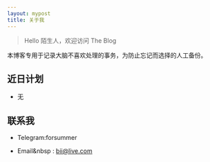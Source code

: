 ```yaml
---
layout: mypost
title: 关于我
---
```


> Hello 陌生人，欢迎访问 The Blog

本博客专用于记录大脑不喜欢处理的事务，为防止忘记而选择的人工备份。

## 近日计划

- 无 

## 联系我

- Telegram:forsummer 

- Email&nbsp&nbsp;: [bii@live.com](http://mail.qq.com/cgi-bin/qm_share?t=qm_mailme&email=YBQNAQkaBSAREU4DDw0)
